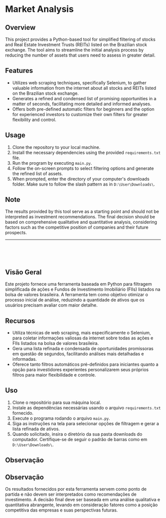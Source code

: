 #  Market Analysis

## Overview

This project provides a Python-based tool for simplified filtering of stocks and Real Estate Investment Trusts (REITs) listed on the Brazilian stock exchange. The tool aims to streamline the initial analysis process by reducing the number of assets that users need to assess in greater detail.

## Features

- Utilizes web scraping techniques, specifically Selenium, to gather valuable information from the internet about all stocks and REITs listed on the Brazilian stock exchange.
- Generates a refined and condensed list of promising opportunities in a matter of seconds, facilitating more detailed and informed analyses.
- Offers both pre-defined automatic filters for beginners and the option for experienced investors to customize their own filters for greater flexibility and control.

## Usage

1. Clone the repository to your local machine.
2. Install the necessary dependencies using the provided `requirements.txt` file.
3. Run the program by executing `main.py`.
4. Follow the on-screen prompts to select filtering options and generate the refined list of assets.
5. When prompted, enter the directory of your computer's downloads folder. Make sure to follow the slash pattern as in `D:\User\Downloads\`.

## Note

The results provided by this tool serve as a starting point and should not be interpreted as investment recommendations. The final decision should be based on comprehensive qualitative and quantitative analysis, considering factors such as the competitive position of companies and their future prospects.

---

&nbsp;

&nbsp;


## Visão Geral

Este projeto fornece uma ferramenta baseada em Python para filtragem simplificada de ações e Fundos de Investimento Imobiliário (FIIs) listados na bolsa de valores brasileira. A ferramenta tem como objetivo otimizar o processo inicial de análise, reduzindo a quantidade de ativos que os usuários precisam avaliar com maior detalhe.

## Recursos

- Utiliza técnicas de web scraping, mais especificamente o Selenium, para coletar informações valiosas da internet sobre todas as ações e FIIs listados na bolsa de valores brasileira.
- Gera uma lista refinada e condensada de oportunidades promissoras em questão de segundos, facilitando análises mais detalhadas e informadas.
- Oferece tanto filtros automáticos pré-definidos para iniciantes quanto a opção para investidores experientes personalizarem seus próprios filtros para maior flexibilidade e controle.

## Uso

1. Clone o repositório para sua máquina local.
2. Instale as dependências necessárias usando o arquivo `requirements.txt` fornecido.
3. Execute o programa rodando o arquivo `main.py`.
4. Siga as instruções na tela para selecionar opções de filtragem e gerar a lista refinada de ativos.
5. Quando solicitado, insira o diretório da sua pasta downloads do computador. Certifique-se de seguir o padrão de barras como em `D:\User\Downloads\`.


## Observação

## Observação

Os resultados fornecidos por esta ferramenta servem como ponto de partida e não devem ser interpretados como recomendações de investimento. A decisão final deve ser baseada em uma análise qualitativa e quantitativa abrangente, levando em consideração fatores como a posição competitiva das empresas e suas perspectivas futuras.
